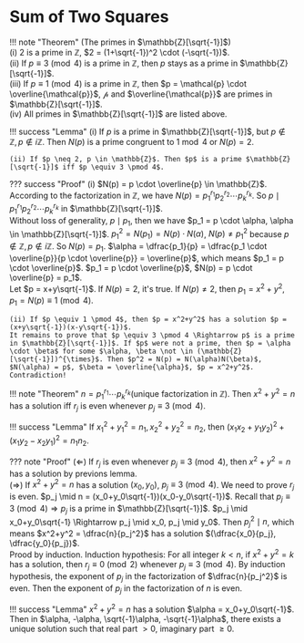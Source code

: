 # Sum of Two Squares

!!! note "Theorem"
    (The primes in $\mathbb{Z}[\sqrt{-1}]$)  
    (i) 2 is a prime in $\mathbb{Z}$, $2 = (1+\sqrt{-1})^2 \cdot (-\sqrt{-1})$.  
    (ii) If $p \equiv 3 \pmod 4$ is a prime in $\mathbb{Z}$, then $p$ stays as a prime in $\mathbb{Z}[\sqrt{-1}]$.  
    (iii) If $p \equiv 1 \pmod 4$ is a prime in $\mathbb{Z}$, then $p = \mathcal{p} \cdot \overline{\mathcal{p}}$, $\mathcal{p}$ and $\overline{\mathcal{p}}$ are primes in $\mathbb{Z}[\sqrt{-1}]$.  
    (iv) All primes in $\mathbb{Z}[\sqrt{-1}]$ are listed above.

!!! success "Lemma"
    (i) If $p$ is a prime in $\mathbb{Z}[\sqrt{-1}]$, but $p \not \in \mathbb{Z}, p \not \in i\mathbb{Z}$. Then $N(p)$ is a prime congruent to $1 \bmod 4$ or $N(p) = 2$.

    (ii) If $p \neq 2, p \in \mathbb{Z}$. Then $p$ is a prime $\mathbb{Z}[\sqrt{-1}]$ iff $p \equiv 3 \pmod 4$.

??? success "Proof"
    (i) $N(p) = p \cdot \overline{p} \in \mathbb{Z}$. According to the factorization in $\mathbb{Z}$, we have $N(p) = p_1^{r_1}p_2^{r_2}\cdots p_k^{r_k}$. So $p \mid p_1^{r_1}p_2^{r_2}\cdots p_k^{r_k}$ in $\mathbb{Z}[\sqrt{-1}]$.  
    Without loss of generality, $p \mid p_1$, then we have $p_1 = p \cdot \alpha, \alpha \in \mathbb{Z}[\sqrt{-1}]$. $p_1^2 = N(p_1) = N(p) \cdot N(\alpha)$, $N(p) \neq p_1^2$ because $p \not \in \mathbb{Z}, p \not \in i\mathbb{Z}$. So $N(p) = p_1$. $\alpha = \dfrac{p_1}{p} = \dfrac{p_1 \cdot \overline{p}}{p \cdot \overline{p}} = \overline{p}$, which means $p_1 = p \cdot \overline{p}$. $p_1 = p \cdot \overline{p}$, $N(p) = p \cdot \overline{p} = p_1$.  
    Let $p = x+y\sqrt{-1}$. If $N(p) = 2$, it's true. If $N(p) \neq 2$, then $p_1 = x^2+y^2$, $p_1 = N(p) \equiv 1 \pmod 4$.

    (ii) If $p \equiv 1 \pmod 4$, then $p = x^2+y^2$ has a solution $p = (x+y\sqrt{-1})(x-y\sqrt{-1})$.  
    It remains to prove that $p \equiv 3 \pmod 4 \Rightarrow p$ is a prime in $\mathbb{Z}[\sqrt{-1}]$. If $p$ were not a prime, then $p = \alpha \cdot \beta$ for some $\alpha, \beta \not \in (\mathbb{Z}[\sqrt{-1}])^{\times}$. Then $p^2 = N(p) = N(\alpha)N(\beta)$, $N(\alpha) = p$, $\beta = \overline{\alpha}$, $p = x^2+y^2$. Contradiction!

!!! note "Theorem"
    $n = p_1^{r_1}\cdots p_k^{r_k}$(unique factorization in $\mathbb{Z}$). Then $x^2+y^2 = n$ has a solution iff $r_j$ is even whenever $p_j \equiv 3 \pmod 4$.

!!! success "Lemma"
    If $x_1^2+y_1^2 = n_1, x_2^2+y_2^2 = n_2$, then $(x_1x_2+y_1y_2)^2+(x_1y_2-x_2y_1)^2 = n_1n_2$.

??? note "Proof"
    $(\Leftarrow)$ If $r_j$ is even whenever $p_j \equiv 3 \pmod 4$, then $x^2+y^2 = n$ has a solution by previons lemma.  
    $(\Rightarrow)$ If $x^2+y^2 = n$ has a solution $(x_0, y_0)$, $p_j \equiv 3 \pmod 4$. We need to prove $r_j$ is even. $p_j \mid n = (x_0+y_0\sqrt{-1})(x_0-y_0\sqrt{-1})$. Recall that $p_j \equiv 3 \pmod 4 \Rightarrow p_j$ is a prime in $\mathbb{Z}[\sqrt{-1}]$. $p_j \mid x_0+y_0\sqrt{-1} \Rightarrow p_j \mid x_0, p_j \mid y_0$. Then $p_j^2 \mid n$, which means $x^2+y^2 = \dfrac{n}{p_j^2}$ has a solution $(\dfrac{x_0}{p_j}, \dfrac{y_0}{p_j})$.  
    Prood by induction. Induction hypothesis: For all integer $k < n$, if $x^2+y^2 = k$ has a solution, then $r_j \equiv 0 \pmod 2$ whenever $p_j \equiv 3 \pmod 4$. By induction hypothesis, the exponent of $p_j$ in the factorization of $\dfrac{n}{p_j^2}$ is even. Then the exponent of $p_j$ in the factorization of $n$ is even.

!!! success "Lemma"
    $x^2+y^2 = n$ has a solution $\alpha = x_0+y_0\sqrt{-1}$. Then in $\alpha, -\alpha, \sqrt{-1}\alpha, -\sqrt{-1}\alpha$, there exists a unique solution such that real part $> 0$, imaginary part $\geqslant 0$.

